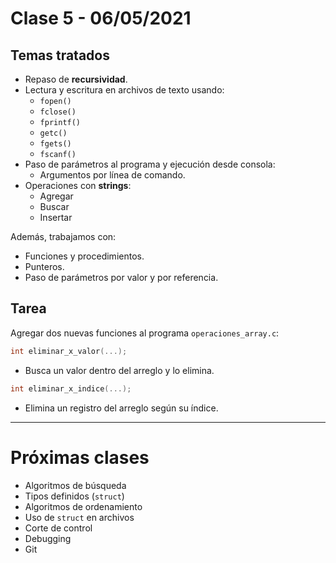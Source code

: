 # Clase 5 - 06/05/2021

## Temas tratados
- Repaso de **recursividad**.
- Lectura y escritura en archivos de texto usando:
  - `fopen()`
  - `fclose()`
  - `fprintf()`
  - `getc()`
  - `fgets()`
  - `fscanf()`
- Paso de parámetros al programa y ejecución desde consola:
  - Argumentos por línea de comando.
- Operaciones con **strings**:
  - Agregar
  - Buscar
  - Insertar

Además, trabajamos con:
- Funciones y procedimientos.
- Punteros.
- Paso de parámetros por valor y por referencia.

## Tarea
Agregar dos nuevas funciones al programa `operaciones_array.c`:

```c
int eliminar_x_valor(...);
````

* Busca un valor dentro del arreglo y lo elimina.

```c
int eliminar_x_indice(...);
```

* Elimina un registro del arreglo según su índice.

---

# Próximas clases

* Algoritmos de búsqueda
* Tipos definidos (`struct`)
* Algoritmos de ordenamiento
* Uso de `struct` en archivos
* Corte de control
* Debugging
* Git